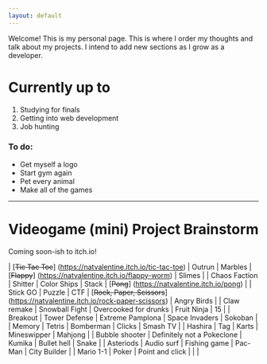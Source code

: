 ```yaml
---
layout: default
---
```


Welcome! This is my personal page. This is where I order my thoughts and talk about my projects. I intend to add new sections as I grow as a developer.

# Currently up to

1. Studying for finals
1. Getting into web development
1. Job hunting


### To do:
* Get myself a logo
* Start gym again
* Pet every animal
* Make all of the games

* * *

# Videogame (mini) Project Brainstorm
Coming soon-ish to itch.io!

| [~~Tic Tac Toe~~] (https://natvalentine.itch.io/tic-tac-toe)  | Outrun | Marbles | [~~Flappy~~] (https://natvalentine.itch.io/flappy-worm) | Slimes |
| Chaos Faction | Shitter | Color Ships | Stack | [~~Pong~~] (https://natvalentine.itch.io/pong) |
| Stick GO | Puzzle | CTF | [~~Rock, Paper, Scissors~~] (https://natvalentine.itch.io/rock-paper-scissors) | Angry Birds |
| Claw remake | Snowball Fight | Overcooked for drunks | Fruit Ninja | 15 |
| Breakout | Tower Defense | Extreme Pamplona | Space Invaders | Sokoban |
| Memory | Tetris | Bomberman | Clicks | Smash TV |
| Hashira | Tag | Karts | Mineswipper | Mahjong |
| Bubble shooter | Definitely not a Pokeclone | Kumika | Bullet hell | Snake |
| Asteriods | Audio surf | Fishing game | Pac-Man | City Builder |
| Mario 1-1 | Poker | Point and click |  |  |
